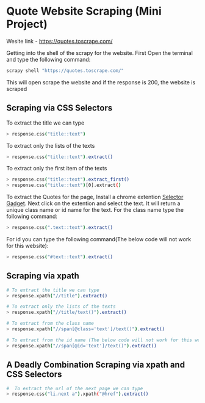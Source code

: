 # Quote Website Scraping (Mini Project)

Wesite link - https://quotes.toscrape.com/

 Getting into the shell of the scrapy for the website. First Open the terminal and type the following command:
```bash
scrapy shell "https://quotes.toscrape.com/"

```
 This will open scrape the website and if the response is 200, the website is scraped


## Scraping via CSS Selectors

 To extract the title we can type 
```bash 
> response.css("title::text")
```
 To extract only the lists of the texts
```bash
> response.css("title::text").extract()
```
 To extract only the first item of the texts
```bash
> response.css("title::text").extract_first()
> response.css("title::text")[0].extract()
```
 To extract the Quotes for the page, Install a chrome extention <a href="https://chrome.google.com/webstore/detail/selectorgadget/mhjhnkcfbdhnjickkkdbjoemdmbfginb/related?hl=en">Selector Gadget</a>. Next click on the extention and select the text. It will return a unique class name or id name for the text. For the class name type the following command:
```bash
> response.css(".text::text").extract()
```
 For id you can type the following command(The below code will not work for this website):
```bash
> response.css("#text::text").extract()
```

## Scraping via xpath 

```bash
# To extract the title we can type 
> response.xpath("//title").extract()

# To extract only the lists of the texts
> response.xpath("//title/text()").extract()

# To extract from the class name
> response.xpath("//span[@class='text']/text()").extract()

# To extract from the id name (The below code will not work for this website):
> response.xpath("//span[@id='text']/text()").extract()
```


## A Deadly Combination Scraping via xpath and CSS Selectors


```bash 
#  To extract the url of the next page we can type
> response.css("li.next a").xpath("@href").extract()
```